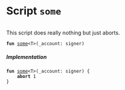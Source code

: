 
<a id="some"></a>

# Script `some`





<pre><code></code></pre>


This script does really nothing but just aborts.


<pre><code><b>fun</b> <a href="some_script.md#some">some</a>&lt;T&gt;(_account: signer)
</code></pre>



##### Implementation


<pre><code><b>fun</b> <a href="some_script.md#some">some</a>&lt;T&gt;(_account: signer) {
    <b>abort</b> 1
}
</code></pre>
